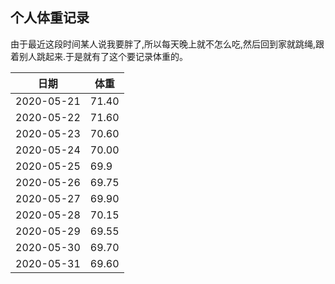 ##                                             个人体重记录





由于最近这段时间某人说我要胖了,所以每天晚上就不怎么吃,然后回到家就跳绳,跟着别人跳起来.于是就有了这个要记录体重的。



| 日期       | 体重  |
| ---------- | ----- |
| 2020-05-21 | 71.40 |
| 2020-05-22 | 71.60 |
| 2020-05-23 | 70.60 |
| 2020-05-24 | 70.00 |
| 2020-05-25 | 69.9  |
| 2020-05-26 | 69.75 |
| 2020-05-27 | 69.90 |
| 2020-05-28 | 70.15 |
| 2020-05-29 | 69.55 |
| 2020-05-30 | 69.70 |
| 2020-05-31 | 69.60 |






